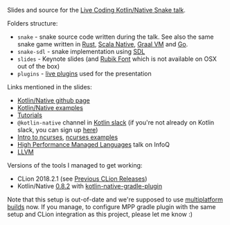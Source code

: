 Slides and source for the [Live Coding Kotlin/Native Snake talk](https://www.youtube.com/watch?time_continue=3&v=U-gdJQeOVAk).

Folders structure:
 - `snake` - snake source code written during the talk. 
 See also the same snake game written in 
 [Rust](https://github.com/dkandalov/rust-snake), [Scala Native](https://github.com/dkandalov/scala-native-snake),
 [Graal VM](https://github.com/dkandalov/graalvm-snake) and [Go](https://github.com/dkandalov/go-snake).
 - `snake-sdl` - snake implementation using [SDL](https://www.libsdl.org)
 - `slides` - Keynote slides (and [Rubik Font](https://fonts.google.com/specimen/Rubik?selection.family=Rubik) which is not available on OSX out of the box)
 - `plugins` - [live plugins](https://github.com/dkandalov/live-plugin) used for the presentation
 
Links mentioned in the slides:
 - [Kotlin/Native github page](https://github.com/JetBrains/kotlin-native)
 - [Kotlin/Native examples](https://github.com/JetBrains/kotlin-native/tree/master/samples)
 - [Tutorials](https://kotlinlang.org/docs/tutorials/native/basic-kotlin-native-app.html)
 - `@kotlin-native` channel in [Kotlin slack](https://kotlinlang.slack.com) (if you're not already on Kotlin slack, you can sign up [here](https://t.co/kwvW0nQzRf))
 - [Intro to ncurses](https://invisible-island.net/ncurses/ncurses-intro.html), [ncurses examples](https://github.com/tony/NCURSES-Programming-HOWTO-examples)
 - [High Performance Managed Languages](https://www.infoq.com/presentations/performance-managed-languages) talk on InfoQ
 - [LLVM](https://llvm.org/)

Versions of the tools I managed to get working:
 - CLion 2018.2.1 (see [Previous CLion Releases](https://www.jetbrains.com/clion/download/previous.html))
 - Kotlin/Native [0.8.2](https://github.com/JetBrains/kotlin-native/releases/tag/v0.8.2) 
   with [kotlin-native-gradle-plugin](https://kotlinlang.org/docs/reference/native/gradle_plugin.html)

Note that this setup is out-of-date and we're supposed to use [multiplatform builds](https://kotlinlang.org/docs/reference/building-mpp-with-gradle.html) now.
If you manage, to configure MPP gradle plugin with the same setup and CLion integration as this project, please let me know :)
